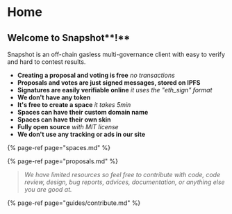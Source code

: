# Home

## **Welcome to** Snapshot**!**

Snapshot is an off-chain gasless multi-governance client with easy to verify and hard to contest results.

* **Creating a proposal and voting is free** _no transactions_
* **Proposals and votes are just signed messages, stored on IPFS**
* **Signatures are easily verifiable online** _it uses the "eth\_sign" format_
* **We don't have any token**
* **It's free to create a space** _it takes 5min_
* **Spaces can have their custom domain name**
* **Spaces can have their own skin**
* **Fully open source** _with MIT license_
* **We don't use any tracking or ads in our site**

{% page-ref page="spaces.md" %}

{% page-ref page="proposals.md" %}

> _We have limited resources so feel free to contribute with code, code review, design, bug reports, advices, documentation, or anything else you are good at._

{% page-ref page="guides/contribute.md" %}

